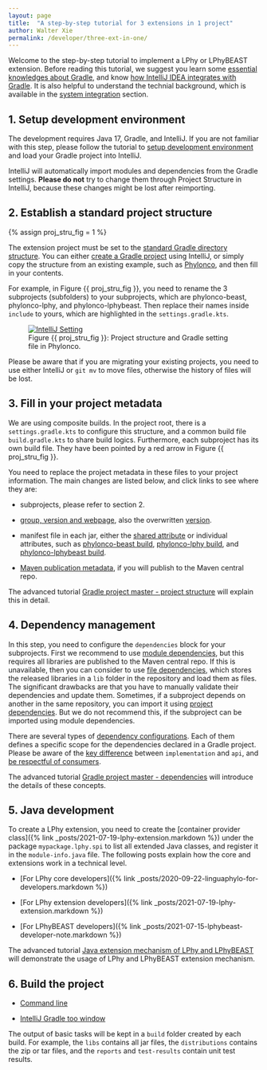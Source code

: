 ```yaml
---
layout: page
title:  "A step-by-step tutorial for 3 extensions in 1 project"
author: Walter Xie
permalink: /developer/three-ext-in-one/
---
```



Welcome to the step-by-step tutorial to implement a LPhy or LPhyBEAST extension.
Before reading this tutorial, we suggest you learn some
[essential knowledges about Gradle](https://github.com/LinguaPhylo/linguaPhylo/blob/master/DEV_NOTE.md),
and know [how IntelliJ IDEA integrates with Gradle](https://www.jetbrains.com/idea/guide/tutorials/working-with-gradle/).
It is also helpful to understand the technial background, 
which is available in the [system integration](/developer) section.


## 1. Setup development environment

The development requires Java 17, Gradle, and IntelliJ.
If you are not familiar with this step, please follow the tutorial to
[setup development environment](/developer/setup-dev-env) and load your Gradle project into IntelliJ.

IntelliJ will automatically import modules and dependencies from the Gradle settings.
__Please do not__ try to change them through Project Structure in IntelliJ,
because these changes might be lost after reimporting. 
  

## 2. Establish a standard project structure

{% assign proj_stru_fig = 1 %}

The extension project must be set to the
[standard Gradle directory structure](https://www.jetbrains.com/idea/guide/tutorials/working-with-gradle/tour-of-a-gradle-project/).
You can either [create a Gradle project](https://www.jetbrains.com/help/idea/getting-started-with-gradle.html)
using IntelliJ, or simply copy the structure from an existing example, 
such as [Phylonco](https://github.com/bioDS/beast-phylonco), and then fill in your contents.

For example, in Figure {{ proj_stru_fig }}, you need to rename the 3 subprojects (subfolders) to your subprojects,
which are phylonco-beast, phylonco-lphy, and phylonco-lphybeast. 
Then replace their names inside `include` to yours, 
which are highlighted in the `settings.gradle.kts`.  

<figure class="image">
<a href="IntelliJSetting.png">
  <img src="IntelliJSetting.png" alt="IntelliJ Setting">
  </a>
  <figcaption>Figure {{ proj_stru_fig }}: Project structure and Gradle setting file in Phylonco.</figcaption>
</figure>


Please be aware that if you are migrating your existing projects, 
you need to use either IntelliJ or `git mv` to move files, otherwise the history of files will be lost.

## 3. Fill in your project metadata

We are using composite builds. 
In the project root, there is a `settings.gradle.kts` to configure this structure,
and a common build file `build.gradle.kts` to share build logics.
Furthermore, each subproject has its own build file. 
They have been pointed by a red arrow in Figure {{ proj_stru_fig }}.

You need to replace the project metadata in these files to your project information.
The main changes are listed below, and click links to see where they are:

- subprojects, please refer to section 2.

- [group, version and webpage](https://github.com/bioDS/beast-phylonco/blob/eab627fec2ce278ddc81403e75936dee431ecd4b/build.gradle.kts#L31-L33),
also the overwritten [version](https://github.com/bioDS/beast-phylonco/blob/eab627fec2ce278ddc81403e75936dee431ecd4b/phylonco-lphy/build.gradle.kts#L9-L10).

- manifest file in each jar, 
either the [shared attribute](https://github.com/bioDS/beast-phylonco/blob/eab627fec2ce278ddc81403e75936dee431ecd4b/build.gradle.kts#L60)
or individual attributes, such as [phylonco-beast build](https://github.com/bioDS/beast-phylonco/blob/eab627fec2ce278ddc81403e75936dee431ecd4b/phylonco-beast/build.gradle.kts#L32-L33),
[phylonco-lphy build](https://github.com/bioDS/beast-phylonco/blob/eab627fec2ce278ddc81403e75936dee431ecd4b/phylonco-lphy/build.gradle.kts#L36-L37),
and [phylonco-lphybeast build](https://github.com/bioDS/beast-phylonco/blob/eab627fec2ce278ddc81403e75936dee431ecd4b/phylonco-lphybeast/build.gradle.kts#L80-L81).

- [Maven publication metadata](/developer/project-structure/#maven-publication), 
if you will publish to the Maven central repo.

The advanced tutorial [Gradle project master - project structure](/developer/project-structure/)
will explain this in detail. 


## 4. Dependency management 

In this step, you need to configure the `dependencies` block for your subprojects.
First we recommend to use 
[module dependencies](https://docs.gradle.org/current/userguide/declaring_dependencies.html#sub:module_dependencies), 
but this requires all libraries are published to the Maven central repo.
If this is unavailable, then you can consider to use 
[file dependencies](https://docs.gradle.org/current/userguide/declaring_dependencies.html#sub:file_dependencies),
which stores the released libraries in a `lib` folder in the repository and load them as files.
The significant drawbacks are that you have to manually validate their dependencies and update them.
Sometimes, if a subproject depends on another in the same repository, 
you can import it using 
[project dependencies](https://docs.gradle.org/current/userguide/declaring_dependencies.html#sub:project_dependencies).
But we do not recommend this, if the subproject can be imported using module dependencies.

There are several types of 
[dependency configurations](https://docs.gradle.org/current/userguide/java_plugin.html#tab:configurations).
Each of them defines a specific scope for the dependencies declared in a Gradle project.
Please be aware of the [key difference](https://docs.gradle.org/current/userguide/java_library_plugin.html#sec:java_library_separation)
between `implementation` and `api`, 
and [be respectful of consumers](https://docs.gradle.org/current/userguide/library_vs_application.html#sub:being-respectful-consumers).

The advanced tutorial [Gradle project master - dependencies](/developer/dependencies/)
will introduce the details of these concepts. 


## 5. Java development 

To create a LPhy extension, you need to create the 
[container provider class]({% link _posts/2021-07-19-lphy-extension.markdown %}) 
under the package `mypackage.lphy.spi` to list all extended Java classes, 
and register it in the `module-info.java` file.
The following posts explain how the core and extensions work in a technical level.

* [For LPhy core developers]({% link _posts/2020-09-22-linguaphylo-for-developers.markdown %})

* [For LPhy extension developers]({% link _posts/2021-07-19-lphy-extension.markdown %})

* [For LPhyBEAST developers]({% link _posts/2021-07-15-lphybeast-developer-note.markdown %})

The advanced tutorial [Java extension mechanism of LPhy and LPhyBEAST](/developer/java-dev/)
will demonstrate the usage of LPhy and LPhyBEAST extension mechanism. 


## 6. Build the project

- [Command line](https://github.com/LinguaPhylo/linguaPhylo/blob/master/DEV_NOTE.md)

- [IntelliJ Gradle too window](https://www.jetbrains.com/idea/guide/tutorials/working-with-gradle/gradle-tool-window/)

The output of basic tasks will be kept in a `build` folder created by each build.
For example, the `libs` contains all jar files, the `distributions` contains the zip or tar files,
and the `reports` and `test-results` contain unit test results. 

 

